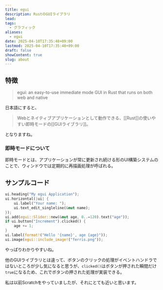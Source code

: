 ```yaml
---
title: egui
description: RustのGUIライブラリ
lead: 
tags:
  - グラフィック
aliases:
  - egui
date: 2025-04-10T17:35:48+09:00
lastmod: 2025-04-10T17:35:48+09:00
draft: false
showContent: true
slug: about
---
```

## 特徴
> egui: an easy-to-use immediate mode GUI in Rust that runs on both web and native

日本語にすると、

> Webとネイティブアプリケーションとして動作できる、[[Rust]]の使いやすい即時モードの[[GUIライブラリ]]。

となりますね。

### 即時モードについて
即時モードとは、アプリケーションが常に更新され続ける形のUI構築システムのことで、ウィンドウでは定期的に再描画処理が呼ばれる。

## サンプルコード
```rust
ui.heading("My egui Application");
ui.horizontal(|ui| {
    ui.label("Your name: ");
    ui.text_edit_singleline(&mut name);
});
ui.add(egui::Slider::new(&mut age, 0..=120).text("age"));
if ui.button("Increment").clicked() {
    age += 1;
}
ui.label(format!("Hello '{name}', age {age}"));
ui.image(egui::include_image!("ferris.png"));
```

やっぱりわかりやすいね。

他のGUIライブラリとは違って、ボタンのクリックの処理がイベントハンドラではないところが少し気になると思うが、`clicked()`はボタンが押された瞬間だけ`true`になるため、これでボタンの押された処理が実装できる。

私は以前Scratchをやっていましたが、それにとても近いと思います。

